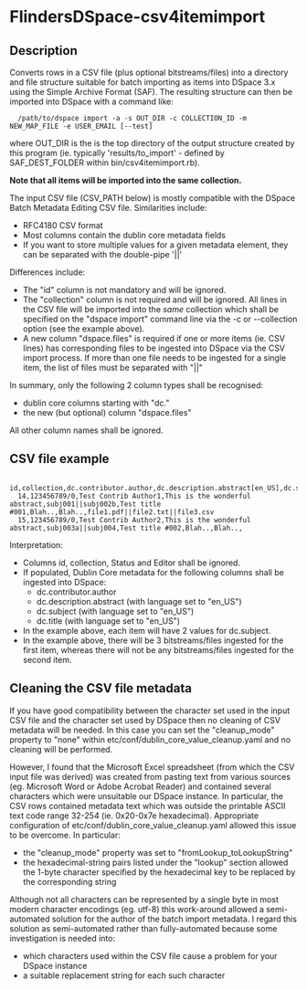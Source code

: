 FlindersDSpace-csv4itemimport
=============================

Description
-----------
Converts rows in a CSV file (plus optional bitstreams/files)
into a directory and file structure suitable for batch importing as items
into DSpace 3.x using the Simple Archive Format (SAF). The resulting
structure can then be imported into DSpace with a command like:
```
  /path/to/dspace import -a -s OUT_DIR -c COLLECTION_ID -m NEW_MAP_FILE -e USER_EMAIL [--test]
```
where OUT_DIR is the is the top directory of the output structure
created by this program (ie. typically 'results/to_import' - defined
by SAF_DEST_FOLDER within bin/csv4itemimport.rb).

**Note that all items will be imported into the same collection.**

The input CSV file (CSV_PATH below) is mostly compatible with the
DSpace Batch Metadata Editing CSV file. Similarities include:
- RFC4180 CSV format
- Most columns contain the dublin core metadata fields
- If you want to store multiple values for a given metadata element,
  they can be separated with the double-pipe '||'

Differences include:
- The "id" column is not mandatory and will be ignored.
- The "collection" column is not required and will be ignored.
  All lines in the CSV file will be imported into the *same* collection
  which shall be specified on the "dspace import" command line
  via the -c or --collection option (see the example above).
- A new column "dspace.files" is required if one or more items (ie. CSV lines) has
  corresponding files to be ingested into DSpace via the CSV import
  process. If more than one file needs to be ingested for a single
  item, the list of files must be separated with "||"

In summary, only the following 2 column types shall be recognised:
- dublin core columns starting with "dc."
- the new (but optional) column "dspace.files"

All other column names shall be ignored.

CSV file example
----------------
```
  id,collection,dc.contributor.author,dc.description.abstract[en_US],dc.subject[en_US],dc.title[en_US],Status,Editor,dspace.files
  14,123456789/0,Test Contrib Author1,This is the wonderful abstract,subj001||subj002b,Test title #001,Blah..,Blah..,file1.pdf||file2.txt||file3.csv
  15,123456789/0,Test Contrib Author2,This is the wonderful abstract,subj003a||subj004,Test title #002,Blah..,Blah..,
```
Interpretation:
- Columns id, collection, Status and Editor shall be ignored.
- If populated, Dublin Core metadata for the following columns shall be
  ingested into DSpace:
  * dc.contributor.author
  * dc.description.abstract (with language set to "en_US")
  * dc.subject (with language set to "en_US")
  * dc.title (with language set to "en_US")
- In the example above, each item will have 2 values for dc.subject.
- In the example above, there will be 3 bitstreams/files ingested for
  the first item, whereas there will not be any bitstreams/files
  ingested for the second item.

Cleaning the CSV file metadata
------------------------------
If you have good compatibility between the character set used in the input CSV file and the character set used by DSpace then no cleaning of CSV metadata will be needed.
In this case you can set the "cleanup_mode" property to "none" within etc/conf/dublin_core_value_cleanup.yaml and no cleaning will be performed.

However, I found that the Microsoft Excel spreadsheet (from which the CSV input file was derived) was created from pasting text from various sources (eg. Microsoft Word or Adobe Acrobat Reader) and contained several characters which were unsuitable our DSpace instance. In particular, the CSV rows contained metadata text which was outside the printable ASCII text code range 32-254 (ie. 0x20-0x7e hexadecimal). Appropriate configuration of etc/conf/dublin_core_value_cleanup.yaml allowed this issue to be overcome. In particular:
- the "cleanup_mode" property was set to "fromLookup_toLookupString"
- the hexadecimal-string pairs listed under the "lookup" section allowed the 1-byte character specified by the hexadecimal key to be replaced by the corresponding string

Although not all characters can be represented by a single byte in most modern character encodings (eg. utf-8) this work-around allowed a semi-automated solution for the author of the batch import metadata. I regard this solution as semi-automated rather than fully-automated because some investigation is needed into:
- which characters used within the CSV file cause a problem for your DSpace instance
- a suitable replacement string for each such character

